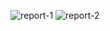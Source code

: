 ![report-1](https://github.com/user-attachments/assets/e0c8c490-6abf-438b-9063-6b3371ddf7e4)
![report-2](https://github.com/user-attachments/assets/5328a505-a527-4248-9764-abc7c60186ce)
